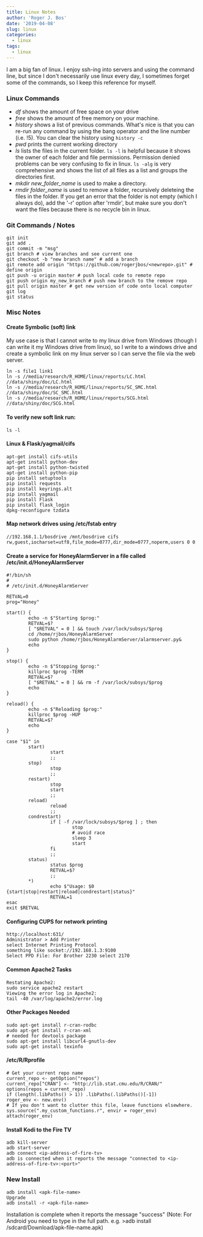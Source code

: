 ```yaml
---
title: Linux Notes
author: 'Roger J. Bos'
date: '2019-04-08'
slug: linux
categories:
  - linux
tags:
  - linux
---
```


I am a big fan of linux.  I enjoy ssh-ing into servers and using the command line, but since I don't necessarily use linux every day, I sometimes forget some of the commands, so I keep this reference for myself.

### Linux Commands

* _df_ shows the amount of free space on your drive
* _free_ shows the amount of free memory on your machine.
* _history_ shows a list of previous commands.  What's nice is that you can re-run any command by using the bang operator and the line number (i.e. !5).  You can clear the history using ```history -c```
* _pwd_ prints the current working directory
* _ls_ lists the files in the current folder.  ```ls -l``` is helpful because it shows the owner of each folder and file permissions.  Permission denied problems can be very confusing to fix in linux.  ```ls -alg``` is very comprehensive and shows the list of all files as a list and groups the directories first.
* _mkdir new_folder_name_ is used to make a directory.
* _rmdir folder_name_ is used to remove a folder, recursively deleteing the files in the folder.  If you get an error that the folder is not empty (which I always do), add the '-r' option after 'rmdir', but make sure you don't want the files because there is no recycle bin in linux.

### Git Commands / Notes

```
git init
git add .
git commit -m "msg"
git branch # view branches and see current one
git checkout -b "new branch name" # add a branch
git remote add origin "https://github.com/rogerjbos/<newrepo>.git" # define origin
git push -u origin master # push local code to remote repo
git push origin my_new_branch # push new branch to the remove repo
git pull origin master # get new version of code onto local computer
git log
git status
```

### Misc Notes

#### Create Symbolic (soft) link
My use case is that I cannot write to my linux drive from Windows (though I can write it my Windows drive from linux), so I write to a windows drive and create a symbolic link on my linux server so I can serve the file via the web server.

```
ln -s file1 link1
ln -s //media/research/R_HOME/linux/reports/LC.html //data/shiny/doc/LC.html
ln -s //media/research/R_HOME/linux/reports/SC_SMC.html //data/shiny/doc/SC_SMC.html
ln -s //media/research/R_HOME/linux/reports/SCG.html //data/shiny/doc/SCG.html

```
#### To verify new soft link run:

```
ls -l

```

#### Linux & Flask/yagmail/cifs

```
apt-get install cifs-utils
apt-get install python-dev
apt-get install python-twisted
apt-get install python-pip
pip install setuptools
pip install requests
pip install keyrings.alt
pip install yagmail
pip install Flask
pip install flask_login
dpkg-reconfigure tzdata
```

#### Map network drives using /etc/fstab entry

```
//192.168.1.1/bosdrive /mnt/bosdrive cifs rw,guest,iocharset=utf8,file_mode=0777,dir_mode=0777,noperm,users 0 0
```

#### Create a service for HoneyAlarmServer in a file called /etc/init.d/HoneyAlarmServer


```
#!/bin/sh
#
# /etc/init.d/HoneyAlarmServer

RETVAL=0
prog="Honey"

start() {
        echo -n $"Starting $prog:"
        RETVAL=$?
        [ "$RETVAL" = 0 ] && touch /var/lock/subsys/$prog
        cd /home/rjbos/HoneyAlarmServer
        sudo python /home/rjbos/HoneyAlarmServer/alarmserver.py&
        echo
}

stop() {
        echo -n $"Stopping $prog:"
        killproc $prog -TERM
        RETVAL=$?
        [ "$RETVAL" = 0 ] && rm -f /var/lock/subsys/$prog
        echo
}

reload() {
        echo -n $"Reloading $prog:"
        killproc $prog -HUP
        RETVAL=$?
        echo
}

case "$1" in
        start)
                start
                ;;
        stop)
                stop
                ;;
        restart)
                stop
                start
                ;;
        reload)
                reload
                ;;
        condrestart)
                if [ -f /var/lock/subsys/$prog ] ; then
                        stop
                        # avoid race
                        sleep 3
                        start
                fi
                ;;
        status)
                status $prog
                RETVAL=$?
                ;;
        *)
                echo $"Usage: $0 {start|stop|restart|reload|condrestart|status}"
                RETVAL=1
esac
exit $RETVAL
```


#### Configuring CUPS for network printing

```
http://localhost:631/
Administrator > Add Printer
select Internet Printing Protocol
something like socket://192.168.1.3:9100
Select PPD File: For Brother 2230 select 2170
```

#### Common Apache2 Tasks

```
Restating Apache2:
sudo service apache2 restart
Viewing the error log in Apache2:
tail -40 /var/log/apache2/error.log
```

#### Other Packages Needed
```
sudo apt-get install r-cran-rodbc
sudo apt-get install r-cran-xml
# needed for devtools package
sudo apt-get install libcurl4-gnutls-dev 
sudo apt-get install texinfo
```

#### /etc/R/Rprofile

```
# Get your current repo name
current_repo <- getOption("repos")
current_repo["CRAN"] <- "http://lib.stat.cmu.edu/R/CRAN/"
options(repos = current_repo)
if (length(.libPaths() > 1)) .libPaths(.libPaths()[-1])
roger_env <- new.env()
# If you don't want to clutter this file, leave functions elsewhere.
sys.source(".my_custom_functions.r", envir = roger_env)
attach(roger_env)
```

#### Install Kodi to the Fire TV

```
adb kill-server
adb start-server
adb connect <ip-address-of-fire-tv>
adb is connected when it reports the message "connected to <ip-address-of-fire-tv>:<port>"
```

### New Install

```
adb install <apk-file-name>
Upgrade
adb install -r <apk-file-name>
```

Installation is complete when it reports the message "success"
(Note: For Android you need to type in the full path. e.g. >adb install /sdcard/Download/apk-file-name.apk)



